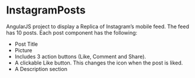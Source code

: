 # InstagramPosts
AngularJS project to display a Replica of Instagram’s mobile feed. The feed has 10 posts. Each post component has
the following:
* Post Title
* Picture
* Includes 3 action buttons (Like, Comment and Share).
* A clickable Like button. This changes the icon when the post is liked.
* A Description section
